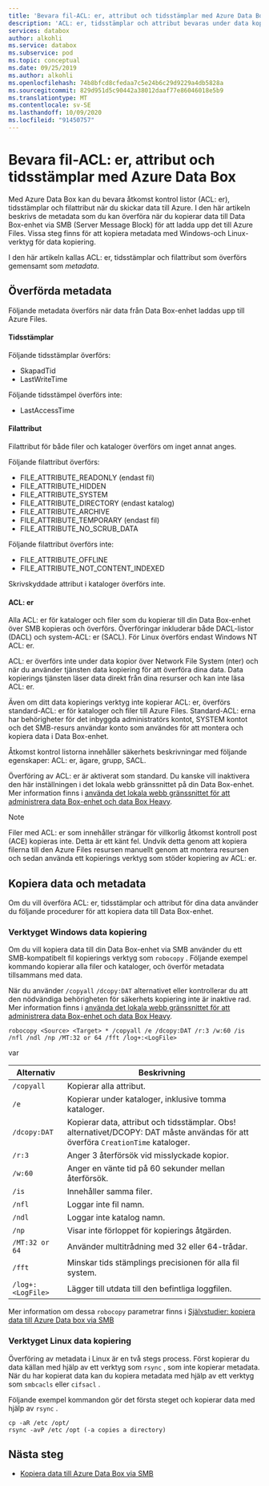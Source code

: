 ```yaml
---
title: 'Bevara fil-ACL: er, attribut och tidsstämplar med Azure Data Box'
description: 'ACL: er, tidsstämplar och attribut bevaras under data kopiering via SMB till Azure Data Box. Kopiera metadata med Windows-och Linux-verktyg för data kopiering.'
services: databox
author: alkohli
ms.service: databox
ms.subservice: pod
ms.topic: conceptual
ms.date: 09/25/2019
ms.author: alkohli
ms.openlocfilehash: 74b8bfcd8cfedaa7c5e24b6c29d9229a4db5828a
ms.sourcegitcommit: 829d951d5c90442a38012daaf77e86046018e5b9
ms.translationtype: MT
ms.contentlocale: sv-SE
ms.lasthandoff: 10/09/2020
ms.locfileid: "91450757"
---
```

# <a name="preserving-file-acls-attributes-and-timestamps-with-azure-data-box"></a>Bevara fil-ACL: er, attribut och tidsstämplar med Azure Data Box

Med Azure Data Box kan du bevara åtkomst kontrol listor (ACL: er), tidsstämplar och filattribut när du skickar data till Azure. I den här artikeln beskrivs de metadata som du kan överföra när du kopierar data till Data Box-enhet via SMB (Server Message Block) för att ladda upp det till Azure Files. Vissa steg finns för att kopiera metadata med Windows-och Linux-verktyg för data kopiering.

I den här artikeln kallas ACL: er, tidsstämplar och filattribut som överförs gemensamt som *metadata*.

## <a name="transferred-metadata"></a>Överförda metadata

Följande metadata överförs när data från Data Box-enhet laddas upp till Azure Files.

#### <a name="timestamps"></a>Tidsstämplar

Följande tidsstämplar överförs:
- SkapadTid
- LastWriteTime

Följande tidsstämpel överförs inte:
- LastAccessTime
  
#### <a name="file-attributes"></a>Filattribut

Filattribut för både filer och kataloger överförs om inget annat anges.

Följande filattribut överförs:
- FILE_ATTRIBUTE_READONLY (endast fil)
- FILE_ATTRIBUTE_HIDDEN
- FILE_ATTRIBUTE_SYSTEM
- FILE_ATTRIBUTE_DIRECTORY (endast katalog)
- FILE_ATTRIBUTE_ARCHIVE
- FILE_ATTRIBUTE_TEMPORARY (endast fil)
- FILE_ATTRIBUTE_NO_SCRUB_DATA

Följande filattribut överförs inte:
- FILE_ATTRIBUTE_OFFLINE
- FILE_ATTRIBUTE_NOT_CONTENT_INDEXED
  
Skrivskyddade attribut i kataloger överförs inte.

#### <a name="acls"></a>ACL: er

Alla ACL: er för kataloger och filer som du kopierar till din Data Box-enhet över SMB kopieras och överförs. Överföringar inkluderar både DACL-listor (DACL) och system-ACL: er (SACL). För Linux överförs endast Windows NT ACL: er.

ACL: er överförs inte under data kopior över Network File System (nter) och när du använder tjänsten data kopiering för att överföra dina data. Data kopierings tjänsten läser data direkt från dina resurser och kan inte läsa ACL: er.

Även om ditt data kopierings verktyg inte kopierar ACL: er, överförs standard-ACL: er för kataloger och filer till Azure Files. Standard-ACL: erna har behörigheter för det inbyggda administratörs kontot, SYSTEM kontot och det SMB-resurs användar konto som användes för att montera och kopiera data i Data Box-enhet.

Åtkomst kontrol listorna innehåller säkerhets beskrivningar med följande egenskaper: ACL: er, ägare, grupp, SACL.

Överföring av ACL: er är aktiverat som standard. Du kanske vill inaktivera den här inställningen i det lokala webb gränssnittet på din Data Box-enhet. Mer information finns i [använda det lokala webb gränssnittet för att administrera data Box-enhet och data Box Heavy](./data-box-local-web-ui-admin.md).

> [!NOTE]
> Filer med ACL: er som innehåller strängar för villkorlig åtkomst kontroll post (ACE) kopieras inte. Detta är ett känt fel. Undvik detta genom att kopiera filerna till den Azure Files resursen manuellt genom att montera resursen och sedan använda ett kopierings verktyg som stöder kopiering av ACL: er.

## <a name="copying-data-and-metadata"></a>Kopiera data och metadata

Om du vill överföra ACL: er, tidsstämplar och attribut för dina data använder du följande procedurer för att kopiera data till Data Box-enhet. 

### <a name="windows-data-copy-tool"></a>Verktyget Windows data kopiering

Om du vill kopiera data till din Data Box-enhet via SMB använder du ett SMB-kompatibelt fil kopierings verktyg som `robocopy` . Följande exempel kommando kopierar alla filer och kataloger, och överför metadata tillsammans med data.

När du använder `/copyall` `/dcopy:DAT` alternativet eller kontrollerar du att den nödvändiga behörigheten för säkerhets kopiering inte är inaktive rad. Mer information finns i [använda det lokala webb gränssnittet för att administrera data Box-enhet och data Box Heavy](./data-box-local-web-ui-admin.md). 

```console
robocopy <Source> <Target> * /copyall /e /dcopy:DAT /r:3 /w:60 /is /nfl /ndl /np /MT:32 or 64 /fft /log+:<LogFile>
```

var

|Alternativ |Beskrivning |
|------------------- | ----- |
|`/copyall` |Kopierar alla attribut.|
|`/e`      |Kopierar under kataloger, inklusive tomma kataloger.         |
|`/dcopy:DAT`  |Kopierar data, attribut och tidsstämplar. Obs! alternativet/DCOPY: DAT måste användas för att överföra `CreationTime` kataloger. |
|`/r:3`    |Anger 3 återförsök vid misslyckade kopior.         |
|`/w:60`   |Anger en vänte tid på 60 sekunder mellan återförsök.         |
|`/is`     |Innehåller samma filer.         |
|`/nfl`    |Loggar inte fil namn.         |
|`/ndl`    |Loggar inte katalog namn.        |
|`/np`     |Visar inte förloppet för kopierings åtgärden.         |
|`/MT:32 or 64`  |Använder multitrådning med 32 eller 64-trådar.           |
|`/fft`    |Minskar tids stämplings precisionen för alla fil system.        |
|`/log+:<LogFile>`  |Lägger till utdata till den befintliga loggfilen.|

Mer information om dessa `robocopy` parametrar finns i [Självstudier: kopiera data till Azure Data box via SMB](./data-box-deploy-copy-data.md)

### <a name="linux-data-copy-tool"></a>Verktyget Linux data kopiering

Överföring av metadata i Linux är en två stegs process. Först kopierar du data källan med hjälp av ett verktyg som `rsync` , som inte kopierar metadata. När du har kopierat data kan du kopiera metadata med hjälp av ett verktyg som `smbcacls` eller `cifsacl` . 

Följande exempel kommandon gör det första steget och kopierar data med hjälp av `rsync` . 

```console
cp -aR /etc /opt/ 
rsync -avP /etc /opt (-a copies a directory)
```

## <a name="next-steps"></a>Nästa steg

- [Kopiera data till Azure Data Box via SMB](./data-box-deploy-copy-data.md)